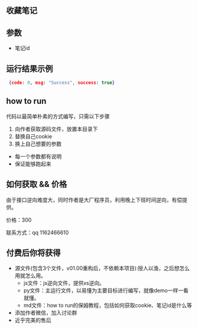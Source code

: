 ## 收藏笔记

## 参数
- 笔记id


## 运行结果示例
```json
 {code: 0, msg: "Success", success: true}
```


## how to run
代码以最简单朴素的方式编写，只需以下步骤
1. 向作者获取源码文件，放置本目录下
2. 替换自己cookie
3. 换上自己想要的参数

- 每一个参数都有说明
- 保证能够跑起来


## 如何获取 && 价格
由于接口逆向难度大，同时作者是大厂程序员，利用晚上下班时间逆向，有偿提供。

价格：300

联系方式：qq 1162466610


## 付费后你将获得
  - 源文件(包含3个文件，v01.00重构后，不依赖本项目):授人以渔，之后想怎么用就怎么用。
    - js文件：js逆向文件，提供xs逆向。
    - py文件：主运行文件，以易懂为主要目标进行编写，就像demo一样一看就懂。
    - md文件：how to run的保姆教程，包括如何获取cookie、笔记id是什么等
  - 添加作者微信，加入讨论群
  - 近乎完美的售后